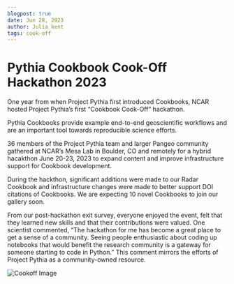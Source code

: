 ```yaml
---
blogpost: true
date: Jun 28, 2023
author: Julia kent
tags: cook-off
---
```


# Pythia Cookbook Cook-Off Hackathon 2023

One year from when Project Pythia first introduced Cookbooks, NCAR hosted Project Pythia’s first “Cookbook Cook-Off” hackathon.

Pythia Cookbooks provide example end-to-end geoscientific workflows and are an important tool towards reproducible science efforts.

36 members of the Project Pythia team and larger Pangeo community gathered at NCAR’s Mesa Lab in Boulder, CO and remotely for a hybrid hacakthon June 20-23, 2023 to expand content and improve infrastructure support for Cookbook development.

During the hackthon, significant additions were made to our Radar Cookbook and infrastructure changes were made to better support DOI citations of Cookbooks. We are expecting 10 novel Cookbooks to join our gallery soon.

From our post-hackathon exit survey, everyone enjoyed the event, felt that they learned new skills and that their contributions were valued. One scientist commented, “The hackathon for me has become a great place to get a sense of a community. Seeing people enthusiastic about coding up notebooks that would benefit the research community is a gateway for someone starting to code in Python.” This comment mirrors the efforts of Project Pythia as a community-owned resource.

<img src="../_static/images/posts/projectpythia-cookbook-cookoff.jpeg" alt="Cookoff Image">
